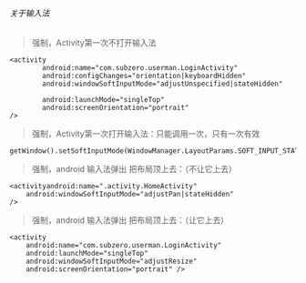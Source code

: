 ###### 关于输入法
> 强制，Activity第一次不打开输入法
```
<activity
		android:name="com.subzero.userman.LoginActivity"
		android:configChanges="orientation|keyboardHidden"
		android:windowSoftInputMode="adjustUnspecified|stateHidden" 
		
		android:launchMode="singleTop"
		android:screenOrientation="portrait"
/>
```
> 强制，Activity第一次打开输入法：只能调用一次，只有一次有效
```
getWindow().setSoftInputMode(WindowManager.LayoutParams.SOFT_INPUT_STATE_VISIBLE);
```
> 强制，android 输入法弹出 把布局顶上去：（不让它上去）
```
<activityandroid:name=".activity.HomeActivity"
	android:windowSoftInputMode="adjustPan|stateHidden"
/>
```
> 强制，android 输入法弹出 把布局顶上去：（让它上去）
```
<activity
	android:name="com.subzero.userman.LoginActivity"
	android:launchMode="singleTop"
	android:windowSoftInputMode="adjustResize"
	android:screenOrientation="portrait" />
```

